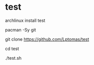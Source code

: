 # test
archlinux install test


pacman -Sy git

git clone https://github.com/Lptomas/test

cd test

./test.sh
